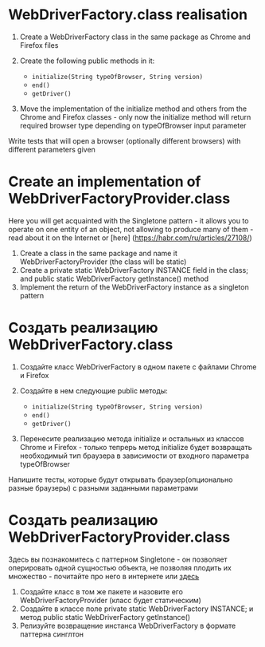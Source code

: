 # WebDriverFactory.class realisation

1. Create a WebDriverFactory class in the same package as Chrome and Firefox files

2. Create the following public methods in it:
   * `initialize(String typeOfBrowser, String version)`
   * `end()`
   * `getDriver()`
3. Move the implementation of the initialize method and others from the Chrome and Firefox classes - only now the initialize method will return
   required browser type depending on typeOfBrowser input parameter

Write tests that will open a browser (optionally different browsers) with different parameters given

# Create an implementation of WebDriverFactoryProvider.class

Here you will get acquainted with the Singletone pattern - it allows you to operate on one entity of an object, not allowing to produce many of them -
read about it on the Internet or [here] (https://habr.com/ru/articles/27108/)

1. Create a class in the same package and name it WebDriverFactoryProvider (the class will be static)
2. Create a private static WebDriverFactory INSTANCE field in the class; and public static WebDriverFactory getInstance() method
3. Implement the return of the WebDriverFactory instance as a singleton pattern


# Создать реализацию WebDriverFactory.class

1. Создайте класс WebDriverFactory в одном пакете с файлами Chrome и Firefox 

2. Создайте в нем следующие public методы:
   * `initialize(String typeOfBrowser, String version)`
   * `end()`
   * `getDriver()`
3. Перенесите реализацию метода initialize и остальных из классов Chrome и Firefox - только тепрерь метод initialize будет возвращать 
   необходимый тип браузера в зависимости от входного параметра typeOfBrowser

Напишите тесты, которые будут открывать браузер(опционально разные браузеры) с разными заданными параметрами

# Создать реализацию WebDriverFactoryProvider.class

Здесь вы познакомитесь с паттерном Singletone - он позволяет оперировать одной сущностью объекта, не позволяя плодить их множество - 
почитайте про него в интернете или [здесь](https://habr.com/ru/articles/27108/)

1. Создайте класс в том же пакете и назовите его WebDriverFactoryProvider (класс будет статическим)
2. Создайте в классе поле private static WebDriverFactory INSTANCE; и метод public static WebDriverFactory getInstance()
3. Релизуйте возвращение инстанса WebDriverFactory в формате паттерна синглтон